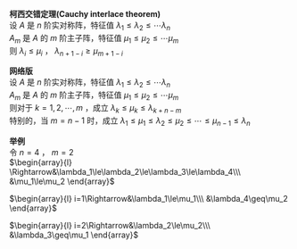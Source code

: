 **柯西交错定理(Cauchy interlace theorem)**    
设 $A$ 是 $n$ 阶实对称阵，特征值 $\lambda_1\le\lambda_2\le\cdots\lambda_n$     
 $A_m$ 是 $A$ 的 $m$ 阶主子阵，特征值 $\mu_1\le\mu_2\le\cdots\mu_m$     
则 $\lambda_i\leq\mu_i$ ， $\lambda_{n+1-i}\geq\mu_{m+1-i}$     
    
**网络版**    
设 $A$ 是 $n$ 阶实对称阵，特征值 $\lambda_1\le\lambda_2\le\cdots\lambda_n$     
 $A_m$ 是 $A$ 的 $m$ 阶主子阵，特征值 $\mu_1\le\mu_2\le\cdots\mu_m$     
则对于 $k=1,2,\cdots,m$ ，成立 $\lambda_k\le\mu_k\le\lambda_{k+n-m}$     
特别的，当 $m=n-1$ 时，成立 $\lambda_1\le\mu_1\le\lambda_2\le\mu_2\le\cdots\le\mu_{n-1}\le\lambda_n$     
    
**举例**    
令 $n=4$ ， $m=2$     
 $\begin{array}{l}    
\Rightarrow&\lambda_1\le\lambda_2\le\lambda_3\le\lambda_4\\\ &\mu_1\le\mu_2    
\end{array}$     
    
 $\begin{array}{l}    
i=1\Rightarrow&\lambda_1\le\mu_1\\\ &\lambda_4\geq\mu_2    
\end{array}$     
    
 $\begin{array}{l}    
i=2\Rightarrow&\lambda_2\le\mu_2\\\ &\lambda_3\geq\mu_1    
\end{array}$     
